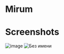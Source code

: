 # Mirum

# Screenshots
![image](https://user-images.githubusercontent.com/71175311/137618028-a7e4c08f-e998-4284-a91e-a15dc00fd0ed.png)
![Без имени](https://user-images.githubusercontent.com/71175311/137618057-4bd3c392-9e4f-4631-9e13-b1e0547ac659.png)

